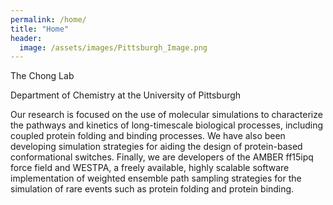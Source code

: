 ```yaml
---
permalink: /home/
title: "Home"
header:
  image: /assets/images/Pittsburgh_Image.png
---
```


The Chong Lab

Department of Chemistry at the University of Pittsburgh

Our research is focused on the use of molecular simulations to characterize the pathways and kinetics of long-timescale biological processes, including coupled protein folding and binding processes. We have also been developing simulation strategies for aiding the design of protein-based conformational switches. Finally, we are developers of the AMBER ff15ipq force field and WESTPA, a freely available, highly scalable software implementation of weighted ensemble path sampling strategies for the simulation of rare events such as protein folding and protein binding.


